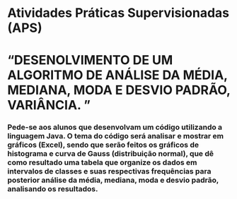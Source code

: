 # Atividades Práticas Supervisionadas (APS)

# “DESENOLVIMENTO DE UM ALGORITMO DE ANÁLISE DA MÉDIA, MEDIANA, MODA E DESVIO PADRÃO, VARIÂNCIA. ”

### Pede-se aos alunos que desenvolvam um código utilizando a linguagem Java. O tema do código será analisar e mostrar em gráficos (Excel), sendo que serão feitos os gráficos de histograma e curva de Gauss (distribuição normal), que dê como resultado uma tabela que organize os dados em intervalos de classes e suas respectivas frequências para posterior análise da média, mediana, moda e desvio padrão, analisando os resultados.
